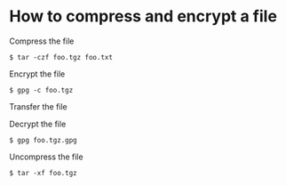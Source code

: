How to compress and encrypt a file
==================================

Compress the file

    $ tar -czf foo.tgz foo.txt
  
Encrypt the file

    $ gpg -c foo.tgz

Transfer the file

Decrypt the file

    $ gpg foo.tgz.gpg

Uncompress the file

    $ tar -xf foo.tgz
